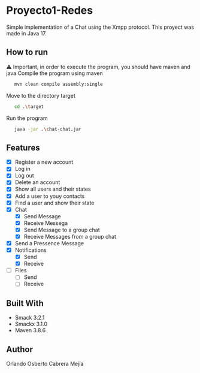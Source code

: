 # Proyecto1-Redes

Simple implementation of a Chat using the Xmpp protocol. This proyect was made in Java 17.

## How to run
⚠ Important, in order to execute the program, you should have maven and java 
Compile the program using maven
```sh
   mvn clean compile assembly:single
```
Move to the directory target
```sh
   cd .\target
```
Run the program
```sh
   java -jar .\chat-chat.jar
```

## Features

- [X] Register a new account
- [X] Log in
- [X] Log out
- [X] Delete an account
- [X] Show all users and their states
- [X] Add a user to youy contacts
- [X] Find a user and show their state
- [X] Chat
  - [X] Send Message
  - [X] Receive Messega
  - [X] Send Message to a group chat
  - [X] Receive Messages from a group chat
- [X] Send a Pressence Message
- [X] Notifications
  - [X] Send
  - [X] Receive
- [ ] Files
  - [ ] Send
  - [ ] Receive

## Built With

- Smack 3.2.1
- Smackx 3.1.0
- Maven 3.8.6

## Author

Orlando Osberto Cabrera Mejía
